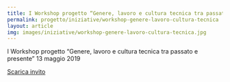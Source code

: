 ```yaml
---
title: I Workshop progetto “Genere, lavoro e cultura tecnica tra passato e presente”
permalink: progetto/iniziative/workshop-genere-lavoro-cultura-tecnica
layout: article
img: images/iniziative/workshop-genere-lavoro-cultura-tecnica.jpg
---
```


I Workshop progetto “Genere, lavoro e cultura tecnica tra passato e presente” 13 maggio 2019

[Scarica invito](../images/iniziative/locandina-25-26-10-2019.jpg)
